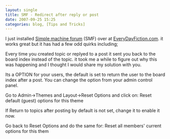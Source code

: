 ```yaml
---
layout: single
title: SMF - Redirect after reply or post 
date: 2007-09-25 15:25
categories: blog, [Tips and Tricks]
---
```

I just installed <a href="http://www.simplemachines.org/">Simple machine forum</a> (SMF) over at <a href="http://www.everydayfiction.com/forums/">EveryDayFiction.com</a>.
it works great but it has had a few odd quirks including;

Every time you created topic or replyed to a post it sent you back to the board index instead of the topic.
it took me a while to figure out why this was happening and I thought I would share my solution with you.

Its a OPTION for your users, the default is set to return the user to the board index after a post.
You can change the option from your admin control panel.

Go to Admin-&gt;Themes and Layout-&gt;Reset Options and click on:
Reset default (guest) options for this theme

If Return to topics after posting by default is not set, change it to enable it now.

Go back to Reset Options and do the same for:
Reset all members' current options for this them

